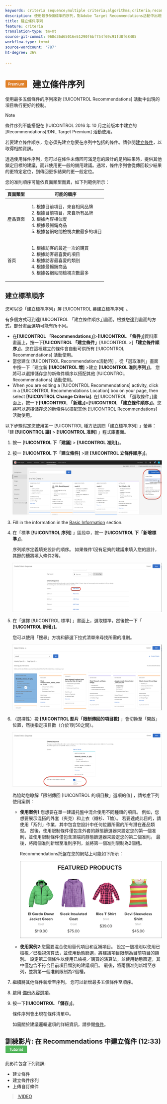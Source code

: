 ```yaml
---
keywords: criteria sequence;multiple criteria;algorithms;criteria;recommendations criteria;sequence;limit number of items returned
description: 使用最多5個標準的序列，對Adobe Target Recommendations活動中出現的項目進行更大的控制。
title: 建立條件序列
feature: criteria
translation-type: tm+mt
source-git-commit: 968d36d65016e51290f6bf754f69c91fd8f68405
workflow-type: tm+mt
source-wordcount: '787'
ht-degree: 36%

---
```



# ![PREMIUM](/help/assets/premium.png) 建立條件序列

使用最多五個條件的序列來對 [!UICONTROL Recommendations] 活動中出現的項目執行更好的控制。

>[!NOTE]
>
>條件序列不能搭配在 [!UICONTROL  2016 年 10 月之前版本中建立的 ]Recommendations[!DNL Target Premium] 活動使用。

若要建立條件順序，您必須先建立您要在序列中包括的條件。請參閱[建立條件](/help/c-recommendations/c-algorithms/create-new-algorithm.md)，以取得相關資訊。

透過使用條件序列，您可以在條件未傳回可滿足您的設計的足夠結果時，提供其他鎖定目標的建議，而非使用更一般的備用建議。通常，條件序列會從傳回較少結果的更特定定位，到傳回更多結果的更一般定位。

您的准則順序可能依頁面類型而異，如下列範例所示：

| 頁面類型 | 可能的順序 |
| --- | --- |
| 產品頁面 | <ol><li>根據目前項目，來自相同品牌</li><li>根據目前項目，來自所有品牌</li><li>根據內容相似度</li><li>根據最暢銷商品</li><li>根據各網站間檢視次數最多的項目</li></ol> |
| 首頁 | <ol><li>根據訪客的最近一次的購買 </li><li>根據訪客最喜愛的項目</li><li>根據訪客最喜愛的類別</li><li>根據最暢銷商品</li><li>根據各網站間檢視次數最多</li></ol> |

## 建立標準順序

您可以從「建立標準序列」屏 [!UICONTROL 幕建立標準序列] 。

有多個方式可到達[!UICONTROL 「建立條件順序」]畫面。根據您達到畫面的方式，部分畫面選項可能有所不同。

* 在&#x200B;**[!UICONTROL 「Recommendations」]**>**[!UICONTROL 「條件」]**&#x200B;資料庫畫面上，按一下&#x200B;**[!UICONTROL 「建立條件」**[!UICONTROL >]**「建立條件順序」]**。您在這裡建立的條件會自動可供所有 [!UICONTROL Recommendations] 活動使用。
* 當您建立 [!UICONTROL Recommendations活動時] ，從「選取准則」畫面中按一下「建立新 **[!UICONTROL 增]** >建立 **[!UICONTROL 准則序列」]**。 您將可以選擇儲存您的新條件順序以搭配其他 [!UICONTROL Recommendations] 活動使用。
* When you are editing a [!UICONTROL Recommendations] activity, click in a [!UICONTROL Recommendations Location] box on your page, then select **[!UICONTROL Change Criteria]**. 在[!UICONTROL 「選取條件」]畫面上，按一下&#x200B;**[!UICONTROL 「新建」]**>**[!UICONTROL 「建立條件順序」]**。您將可以選擇儲存您的新條件以搭配其他 [!UICONTROL Recommendations] 活動使用。

以下步驟假定您使用第一 [!UICONTROL 種方法訪問「建立標準序列] 」螢幕：「建 **[!UICONTROL 議]** > **[!UICONTROL 准則]** 」程式庫畫面。

1. 按一 **[!UICONTROL 下「建議]** > **[!UICONTROL 准則]**」。

1. 按一 **[!UICONTROL 下「建立條件]** >建 **[!UICONTROL 立條件順序」]**。

   ![](assets/CreateCriteriaSequence.png)

1. Fill in the information in the [Basic Information](/help/c-recommendations/c-algorithms/create-new-algorithm.md#info) section.

1. 在「標準 **[!UICONTROL 序列]** 」區段中，按一 **[!UICONTROL 下「新增標準」]**。

   序列順序定義填充設計的順序。 如果條件1沒有足夠的建議來填入您的設計，其餘的槽將填入條件2等。

   ![新增條件](/help/c-recommendations/c-algorithms/assets/add-criteria.png)

1. 在「選擇 [!UICONTROL 標準] 」畫面上，選取標準，然後按一下「 **[!UICONTROL 新增」]**。

   您可以使用「搜尋」方塊和篩選下拉式清單來尋找所需的准則。

   ![選取條件](/help/c-recommendations/c-algorithms/assets/select-criteria.png)

1. （選擇性）投 **[!UICONTROL 影片「限制傳回的項目數]** 」會切換至「開啟」位置，然後指定項目數（介於1到50之間）。

   ![限制傳回的項目數，切換](/help/c-recommendations/c-algorithms/assets/limit-number.png)

   為協助您瞭解「限制傳回 [!UICONTROL 的項目數」選項的值] ，請考慮下列使用案例：

   * **使用案例1**:您想要在單一建議托盤中混合使用不同種類的項目。 例如，您想要展示混搭的外套（夾克）和上衣（襯衫、T恤）。 若要達成此目的，請使用「系列」作業，其中包含您設計中任何位置所需的所有潛在產品類型。 然後，使用限制條件僅包含外套的靜態篩選器來設定您的第一個准則，並使用限制條件僅包含頂端的靜態篩選器來設定您的第二個准則。 最後，將兩個准則新增至准則序列，並將第一個准則限制為2個槽。

      Recommendations托盤在您的網站上可能如下所示：

      ![精選產品建議托盤](/help/c-recommendations/c-algorithms/assets/featured-products.png)

   * **使用案例2**:您需要混合使用替代項目和互補項目。 設定一個准則以使用已檢視／已檢視演算法，並使用動態篩選，將建議項目限制為目前項目的類別。 設定第二個條件以使用已檢視／購買的演算法，並使用動態篩選，其中僅包含不符合目前項目類別的建議項目。 最後，將兩個准則新增至序列，並將第一個准則限制為2個槽。

1. 繼續將其他條件新增至序列。 您可以新增最多五個條件至順序。

1. 啟用 [備份內容選項](/help/c-recommendations/c-algorithms/create-new-algorithm.md#content)。

1. 按一下&#x200B;**[!UICONTROL 「儲存」]**。

   條件序列會出現在條件清單中。

   如需關於建議邏輯選項的詳細資訊，請參閱[條件](/help/c-recommendations/c-algorithms/algorithms.md)。

## 訓練影片: 在 Recommendations 中建立條件 (12:33) ![教學課程徽章](/help/assets/tutorial.png)

此影片包含下列資訊:

* 建立條件
* 建立條件序列
* 上傳自訂條件

>[!VIDEO](https://video.tv.adobe.com/v/27694?quality=12)
